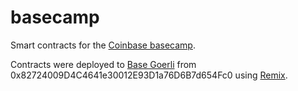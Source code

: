 # basecamp
Smart contracts for the [Coinbase basecamp](https://docs.base.org/base-camp/docs/welcome/).

Contracts were deployed to [Base Goerli](https://goerli.basescan.org/) from 0x82724009D4C4641e30012E93D1a76D6B7d654Fc0 using [Remix](https://remix.ethereum.org/#lang=en&optimize=false&runs=200&evmVersion=null).

